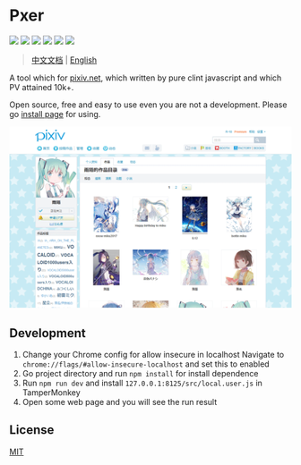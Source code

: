 # Pxer 

<p align="left">
	<img src="https://travis-ci.org/pea3nut/Pxer.svg?branch=master" />
	<img src="https://img.shields.io/badge/PV-10k/day-blue.svg" />
	<img src="https://img.shields.io/badge/JavaScript-Pure-green.svg" />
	<img src="https://img.shields.io/badge/InstallBy-Tampermonkey-green.svg" />
	<img src="https://img.shields.io/badge/jQuery-No-red.svg" />
	<img src="https://img.shields.io/github/license/pea3nut/Pxer" />
</p>

> [中文文档](/README.zh.md) | [English](/README.md)

A tool which for [pixiv.net](https://www.pixiv.net), which written by pure clint javascript and which PV attained 10k+.

Open source, free and easy to use even you are not a development. Please go [install page](http://pxer.pea3nut.org/install) for using.

<img src="/public/pxer-ui.gif?raw=true" />


## Development

1. Change your Chrome config for allow insecure in localhost
   Navigate to `chrome://flags/#allow-insecure-localhost` and set this to enabled
2. Go project directory and run `npm install` for install dependence
3. Run `npm run dev` and install `127.0.0.1:8125/src/local.user.js` in TamperMonkey
4. Open some web page and you will see the run result


## License

[MIT](http://opensource.org/licenses/MIT)


